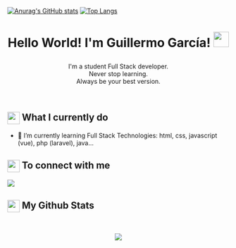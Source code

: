 

[![Anurag's GitHub stats](https://github-readme-stats.vercel.app/api?username=guillerdev97)](https://github.com/anuraghazra/github-readme-stats)
[![Top Langs](https://github-readme-stats.vercel.app/api/top-langs/?username=guillerdev97)](https://github.com/anuraghazra/github-readme-stats)

<h1><p align="center">Hello World! I'm Guillermo García! <a href="https://rahulmahesh.me/"><img src="https://media.giphy.com/media/hvRJCLFzcasrR4ia7z/giphy.gif" width="35px"></h1></a></p>




<p align="center">I'm a student Full Stack developer.<br/>Never stop learning.<br> Always be your best version.</p><br/>


<summary><h2><img src="https://emojis.slackmojis.com/emojis/images/1453406830/264/success-kid.png?1453406830" align="center"
                width="28" /> What I currently do</h2></summary>

- 🌱 I’m currently learning Full Stack Technologies: html, css, javascript (vue), php (laravel), java...



<summary><h2><img src="https://emojis.slackmojis.com/emojis/images/1579216111/7550/pikachu_wave.gif?1579216111" align="center"
                width="28" /> To connect with me</h2></summary>

<p align = "center">
 
[<img src="https://img.shields.io/badge/linkedin-%230077B5.svg?&style=for-the-badge&logo=linkedin&logoColor=white" />](https://www.linkedin.com/in/guillermo-garcía-del-río-94b071224/)


</p>

<summary><h2><img src="https://emojis.slackmojis.com/emojis/images/1471045852/841/hero.gif?1471045852" align="center"
                width="28" /> My Github Stats</h2> </summary>

<br>

<p align = "center">
  <img src = "https://github-readme-stats.vercel.app/api?username=guillerdev97&show_icons=true&count_private=true&theme=vue&hide=issues&line_height=32">
 
